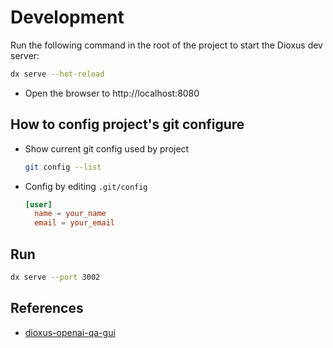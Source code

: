 # Development

Run the following command in the root of the project to start the Dioxus dev server:

```bash
dx serve --hot-reload
```

- Open the browser to http://localhost:8080

## How to config project's git configure

- Show current git config used by project

  ```sh
  git config --list
  ```

- Config by editing `.git/config`

  ```toml
  [user]
    name = your_name
    email = your_email
  ```

## Run

```sh
dx serve --port 3002
```

## References

- [dioxus-openai-qa-gui](https://github.com/fairjm/dioxus-openai-qa-gui)
  